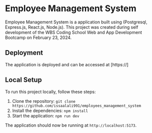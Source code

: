 # Employee Management  System

Employee Management  System is a application built using  (Postgresql, Express.js, React.js, Node.js). This project was created during self development of the WBS Coding School Web and App Development Bootcamp on February 23, 2024.



## Deployment

The application is deployed and can be accessed at [https://]

## Local Setup

To run this project locally, follow these steps:

1. Clone the repository: `git clone https://github.com/issaalali991/employees_management_system`
2. Install the dependencies: `npm install`
3. Start the application: `npm run dev`

The application should now be running at `http://localhost:5173`.
